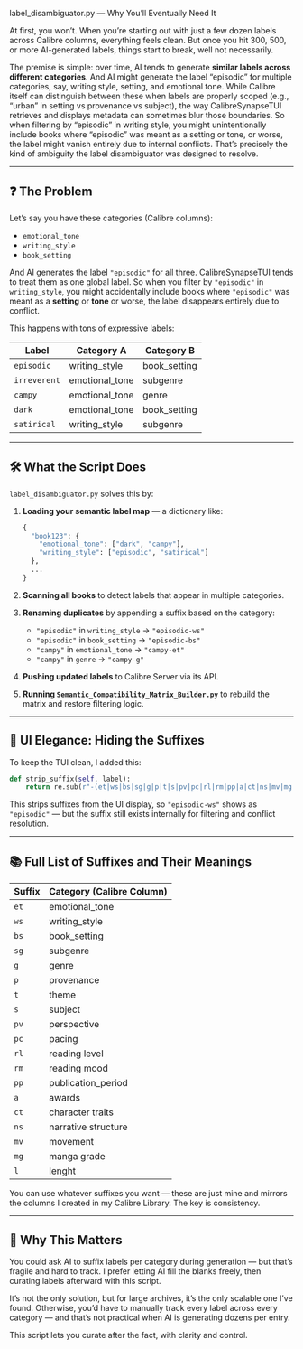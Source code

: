 label_disambiguator.py — Why You’ll Eventually Need It

At first, you won’t. When you’re starting out with just a few dozen labels across Calibre columns, everything feels clean. But once you hit 300, 500, or more AI-generated labels, things start to break, well not necessarily.

The premise is simple: over time, AI tends to generate **similar labels across different categories**. And AI might generate the label “episodic” for multiple categories, say, writing style, setting, and emotional tone. While Calibre itself can distinguish between these when labels are properly scoped (e.g., “urban” in setting vs provenance vs subject), the way CalibreSynapseTUI retrieves and displays metadata can sometimes blur those boundaries. So when filtering by “episodic” in writing style, you might unintentionally include books where “episodic” was meant as a setting or tone, or worse, the label might vanish entirely due to internal conflicts. That’s precisely the kind of ambiguity the label disambiguator was designed to resolve.


---

## ❓ The Problem

Let’s say you have these categories (Calibre columns):

- `emotional_tone`
- `writing_style`
- `book_setting`

And AI generates the label `"episodic"` for all three. CalibreSynapseTUI tends to treat them as one global label. So when you filter by `"episodic"` in `writing_style`, you might accidentally include books where `"episodic"` was meant as a **setting** or **tone** or worse, the label disappears entirely due to conflict.

This happens with tons of expressive labels:

| Label      | Category A           | Category B           |
|------------|----------------------|----------------------|
| `episodic` | writing_style        | book_setting         |
| `irreverent` | emotional_tone     | subgenre             |
| `campy`    | emotional_tone        | genre                |
| `dark`     | emotional_tone        | book_setting         |
| `satirical`| writing_style         | subgenre             |

---

## 🛠️ What the Script Does

`label_disambiguator.py` solves this by:

1. **Loading your semantic label map** — a dictionary like:
   ```python
   {
     "book123": {
       "emotional_tone": ["dark", "campy"],
       "writing_style": ["episodic", "satirical"]
     },
     ...
   }
   ```

2. **Scanning all books** to detect labels that appear in multiple categories.

3. **Renaming duplicates** by appending a suffix based on the category:
   - `"episodic"` in `writing_style` → `"episodic-ws"`
   - `"episodic"` in `book_setting` → `"episodic-bs"`
   - `"campy"` in `emotional_tone` → `"campy-et"`
   - `"campy"` in `genre` → `"campy-g"`

4. **Pushing updated labels** to Calibre Server via its API.

5. **Running `Semantic_Compatibility_Matrix_Builder.py`** to rebuild the matrix and restore filtering logic.

---

## 🎨 UI Elegance: Hiding the Suffixes

To keep the TUI clean, I added this:

```python
def strip_suffix(self, label):
    return re.sub(r"-(et|ws|bs|sg|g|p|t|s|pv|pc|rl|rm|pp|a|ct|ns|mv|mg|l)$", "", label)
```

This strips suffixes from the UI display, so `"episodic-ws"` shows as `"episodic"` — but the suffix still exists internally for filtering and conflict resolution.

---

## 📚 Full List of Suffixes and Their Meanings

| Suffix | Category (Calibre Column)         |
|--------|-----------------------------------|
| `et`   | emotional_tone                    |
| `ws`   | writing_style                     |
| `bs`   | book_setting                      |
| `sg`   | subgenre                          |
| `g`    | genre                             |
| `p`    | provenance                        |
| `t`    | theme                             |
| `s`    | subject                           |
| `pv`   | perspective                       |
| `pc`   | pacing                            |
| `rl`   | reading level                     |
| `rm`   | reading  mood                     |
| `pp`   | publication_period                |
| `a`    | awards                            |
| `ct`   | character traits                  |
| `ns`   | narrative structure               |
| `mv`   | movement                          |
| `mg`   | manga grade                       |
| `l`    | lenght                            |

You can use whatever suffixes you want — these are just mine and mirrors the columns I created in my Calibre Library. The key is consistency.

---

## 🧩 Why This Matters

You could ask AI to suffix labels per category during generation — but that’s fragile and hard to track. I prefer letting AI fill the blanks freely, then curating labels afterward with this script.

It’s not the only solution, but for large archives, it’s the only scalable one I’ve found. Otherwise, you’d have to manually track every label across every category — and that’s not practical when AI is generating dozens per entry.

This script lets you curate after the fact, with clarity and control.

